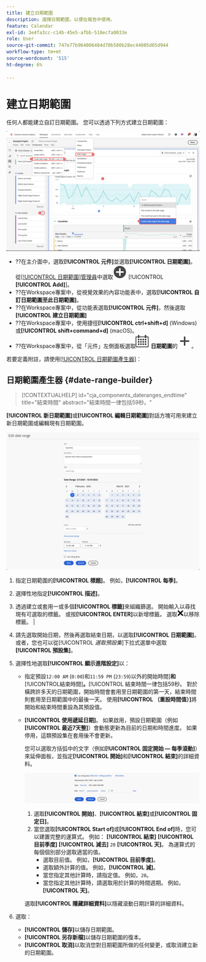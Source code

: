 ```yaml
---
title: 建立日期範圍
description: 選擇日期範圍，以便在報告中使用。
feature: Calendar
exl-id: 3e4fa3cc-c14b-45e5-afbb-518ecfa0033e
role: User
source-git-commit: 747e77b964006404d70b500b28ec44005d65d944
workflow-type: tm+mt
source-wordcount: '515'
ht-degree: 6%

---
```


# 建立日期範圍


任何人都能建立自訂日期範圍。 您可以透過下列方式建立日期範圍：

![建立附註](assets/create-date-range.png)

* ??在主介面中，選取&#x200B;**[!UICONTROL 元件]**&#x200B;並選取&#x200B;**[!UICONTROL 日期範圍]**。 從[[!UICONTROL 日期範圍]管理員](/help/components/date-ranges/manage.md)中選取![AddCircle](/help/assets/icons/AddCircle.svg) [!UICONTROL **[!UICONTROL Add]**]。
* ??在Workspace專案中，從視覺效果的內容功能表中，選取&#x200B;**[!UICONTROL 自訂日期範圍至此日期範圍]**。
* ??在Workspace專案中，從功能表選取&#x200B;**[!UICONTROL 元件]**，然後選取&#x200B;**[!UICONTROL 建立日期範圍]**
* ??在Workspace專案中，使用捷徑&#x200B;**[!UICONTROL ctrl+shift+d]** (Windows)或&#x200B;**[!UICONTROL shift+command+d]** (macOS)。
* ??在Workspace專案中，從「元件」左側面板選取![行事曆](/help/assets/icons/Calendar.svg) **日期範圍**&#x200B;的![新增](/help/assets/icons/Add.svg)。

若要定義附註，請使用[[!UICONTROL 日期範圍產生器]](#annotation-builder)：

<!-- Should we really mention API here. If so, we can do it all over the place in the docs...
| **Use the [Customer Journey Analytics Annotations API](https://developer.adobe.com/cja-apis/docs/endpoints/annotations/)** | The Customer Journey Analytics Annotations APIs allow you to create, update, or retrieve annotations programmatically through Adobe Developer. These APIs use the same data and methods that Adobe uses inside the product UI. |
-->


## 日期範圍產生器 {#date-range-builder}

<!-- markdownlint-disable MD034 -->

>[!CONTEXTUALHELP]
>id="cja_components_dateranges_endtime"
>title="結束時間"
>abstract="結束時間一律包括59秒。"

<!-- markdownlint-enable MD034 -->




**[!UICONTROL 新日期範圍]**&#x200B;或&#x200B;**[!UICONTROL 編輯日期範圍]**&#x200B;對話方塊可用來建立新日期範圍或編輯現有日期範圍。

![註解詳細資料視窗，顯示下一節中說明的欄位和選項。](assets/edit-date-range.png)


1. 指定日期範圍的&#x200B;**[!UICONTROL 標題]**。 例如，**[!UICONTROL 每季]**。
1. 選擇性地指定&#x200B;**[!UICONTROL 描述]**。
1. 透過建立或套用一或多個&#x200B;**[!UICONTROL 標籤]**&#x200B;來組織篩選。 開始輸入以尋找現有可選取的標籤。 或按&#x200B;**[!UICONTROL ENTER]**&#x200B;以新增標籤。 選取![CrossSize75](/help/assets/icons/CrossSize75.svg)以移除標籤。 |
1. 請先選取開始日期，然後再選取結束日期，以選取&#x200B;**[!UICONTROL 日期範圍]**。
或者，您也可以從[!UICONTROL *選取預設集*]&#x200B;下拉式選單中選取&#x200B;**[!UICONTROL 預設集]**。

1. 選擇性地選取&#x200B;**[!UICONTROL 顯示進階設定]**&#x200B;以：

   * 指定預設`12:00 AM` (`0:00`)和`11:59 PM` (`23:59`)以外的開始時間&#x200B;]**和**[!UICONTROL &#x200B;結束時間&#x200B;]**。**[!UICONTROL &#x200B;結束時間一律包括59秒。 對於橫跨許多天的日期範圍，開始時間會套用至日期範圍的第一天，結束時間則套用至日期範圍中的最後一天。 使用&#x200B;**[!UICONTROL （重設時間值）]**&#x200B;將開始和結束時間重設為其預設值。
   * **[!UICONTROL 使用遞延日期]**。 如果啟用，預設日期範圍（例如&#x200B;**[!UICONTROL 最近7天整]**）會動態更新為目前的日期和時間進度。 如果停用，這類預設集在套用後不會更新。

     您可以選取方括弧中的文字（例如&#x200B;**[!UICONTROL 固定開始 — 每季滾動]**）來延伸面板，並指定&#x200B;**[!UICONTROL 開始]**&#x200B;和&#x200B;**[!UICONTROL 結束]**&#x200B;的詳細資料。

     ![遞回日期](assets/rolliing-dates.png)

      1. 選取&#x200B;**[!UICONTROL 開始]**、**[!UICONTROL 結束]**&#x200B;或&#x200B;**[!UICONTROL 固定日]**。
      1. 當您選取&#x200B;**[!UICONTROL Start of]**&#x200B;或&#x200B;**[!UICONTROL End of]**&#x200B;時，您可以建置完整的運算式。 例如： **[!UICONTROL 結束]** **[!UICONTROL 目前季度]** **[!UICONTROL 減去]** `20` **[!UICONTROL 天]**。 為運算式的每個個別部分選取適當的值。
         * 選取目前值。 例如，**[!UICONTROL 目前季度]**。
         * 選取額外計算的值。 例如，**[!UICONTROL 減]**。
         * 當您指定其他計算時，請指定值。 例如，`20`。
         * 當您指定其他計算時，請選取用於計算的時間週期。 例如，**[!UICONTROL 天]**。

     選取&#x200B;**[!UICONTROL 隱藏詳細資料]**&#x200B;以隱藏滾動日期計算的詳細資料。

1. 選取：
   * **[!UICONTROL 儲存]**&#x200B;以儲存日期範圍。
   * **[!UICONTROL 另存新檔]**&#x200B;以儲存日期範圍的復本。
   * **[!UICONTROL 取消]**&#x200B;以取消您對日期範圍所做的任何變更，或取消建立新的日期範圍。


<!--


You can create a date range using either of the following two methods:

* Directly in a workspace project by clicking the '`+`' button next to the list of date range components on the left
* Within the date range manager

To create a date range in the date range manager:

1. Log in to [analytics.adobe.com](https://analytics.adobe.com) using your AdobeID credentials.
1. Navigate to [!UICONTROL Components] > [!UICONTROL Date Ranges].
1. Click the [!UICONTROL Add] button to open the modal window that creates a date range.

## Create a date range modal window

The modal window has four fields you can edit:

* **Date range**: The date range you want for this component.
* **Title**: The name you want for this component. The title is used in workspace projects.
* **Description**: The description you want for this component. The description is seen when clicking the ![i](../assets/i.png) icon.
* **Tags**: Use tags to organize your date ranges. A date range can belong to multiple tags.

## Selecting a date range

When clicking the date range in the modal window, you have several options:

* **Calendar**: Select the start and end date.
* **Use rolling dates**: Check this box if you want the date range to change as time goes on. Do not check this box if you want your date range to remain static.
* **Select preset**: Use this drop-down selection if you want a custom date range based on a range that Adobe offers by default. When you select a preset, you can further customize the date range to suit your needs. It does not affect the preset that Adobe offers.

## Rolling date ranges

If you want a rolling date range, you can customize when it rolls. You can control when the start and end dates roll independently of each other.

* **When the date starts**: Choose if the date starts at the beginning of a time period, at the end of a time period, or use a fixed day.
* **The time period to use**: Choose how often the date range rolls. You can have it roll every day, every week, every month, every quarter, or every year.
* **Offset**: Choose the offset of the date range. You can add or subtract days, weeks, months, quarters, or years.

## Rolling date examples

Some date ranges can be useful in certain reports.

Year-to-date:

```text
Start: Start of current year
End: End of current day
```

Last Thursday to this Thursday:

```text
Start: Start of current week minus 3 days
End: Start of current week plus 4 days
```

Fiscal year (for example, if a fiscal year starts in December)

```text
Start: Start of current year minus 1 month
End: End of current year minus 1 month
```


-->